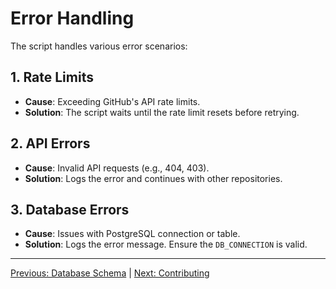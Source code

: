 # Error Handling

The script handles various error scenarios:

## 1. Rate Limits
- **Cause**: Exceeding GitHub's API rate limits.
- **Solution**: The script waits until the rate limit resets before retrying.

## 2. API Errors
- **Cause**: Invalid API requests (e.g., 404, 403).
- **Solution**: Logs the error and continues with other repositories.

## 3. Database Errors
- **Cause**: Issues with PostgreSQL connection or table.
- **Solution**: Logs the error message. Ensure the `DB_CONNECTION` is valid.

---
[Previous: Database Schema](database_schema.md) | [Next: Contributing](contributing.md)